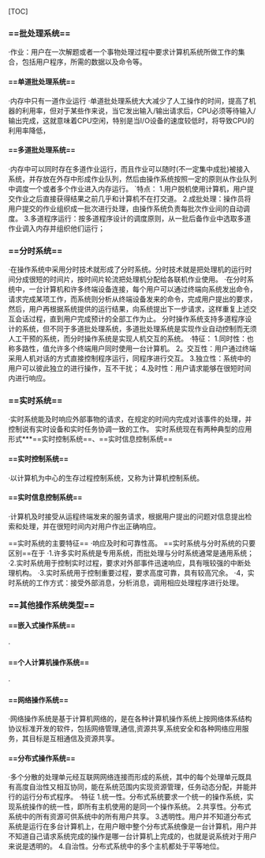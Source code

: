 [TOC]
### ==批处理系统==
·作业：用户在一次解题或者一个事物处理过程中要求计算机系统所做工作的集合，包括用户程序，所需的数据以及命令等。
#### ==单道批处理系统==
·内存中只有一道作业运行
·单道批处理系统大大减少了人工操作的时间，提高了机器的利用率，但对于某些作来说，当它发出输入/输出请求后，CPU必须等待输入/输出完成，这就意味着CPU空闲，特别是当I/O设备的速度较低时，将导致CPU的利用率降低，
#### ==多道批处理系统==
·内存中可以同时存在多道作业运行，而且作业可以随时(不一定集中成批)被接入系统，并存放在外存中形成作业队列，然后由操作系统按照一定的原则从作业队列中调度一个或者多个作业进入内存运行。
`特点：
1.用户脱机使用计算机，用户提交作业之后直接获得结果之前几乎和计算机不在打交道。
2.成批处理：操作员将用户提交的作业组织成一批次进行处理，由操作系统负责每批次作业间的自动调度。
3.多道程序运行：按多道程序设计的调度原则，从一批后备作业中选取多道作业调入内存并组织他们运行；
### ==分时系统==
·在操作系统中采用分时技术就形成了分时系统。分时技术就是把处理机的运行时间分成很短的时间片，按时间片轮流把处理机分配给各联机作业使用。
·在分时系统中，一台计算机和许多终端设备连接，每个用户可以通过终端向系统发出命令，请求完成某项工作，而系统则分析从终端设备发来的命令，完成用户提出的要求，然后，用户再根据系统提供的运行结果，向系统提出下一步请求，这样重复上述交互会话过程，直到用户完成预计的全部工作为止。
分时操作系统支持多道程序设计的系统，但不同于多道批处理系统，多道批处理系统是实现作业自动控制而无须人工干预的系统，而分时操作系统是实现人机交互的系统。
·特征：
1.同时性：也称多路性，值允许多个终端用户同时使用一台计算机。
2。交互性：用户通过终端采用人机对话的方式直接控制程序运行，同程序进行交互。
3.独立性：系统中的用户可以彼此独立的进行操作，互不干扰；
4.及时性：用户请求能够在很短时间内进行响应。
### ==实时系统==
·实时系统能及时响应外部事物的请求，在规定的时间内完成对该事件的处理，并控制说有实时设备和实时任务协调一致的工作。
实时系统现在有两种典型的应用形式***==实时控制系统==、==实时信息控制系统==
#### ==实时控制系统==
·以计算机为中心的生存过程控制系统，又称为计算机控制系统。
#### ==实时信息控制系统==
·计算机及时接受从运程终端发来的服务请求，根据用户提出的问题对信息提出检索和处理，并在很短时间内对用户作出正确响应。

==实时系统的主要特征==
·响应及时和可靠性高。
==实时系统与分时系统的只要区别==在于
·1.许多实时系统是专用系统，而批处理与分时系统通常是通用系统；
·2.实时系统用于控制实时过程，要求对外部事件迅速响应，具有哦较强的中断处理机构。
·3.实时系统用于控制重要过程，要求高度可靠，具有较高冗余。
·4，实时系统的工作方式：接受外部消息，分析消息，调用相应处理程序进行处理。
### ==其他操作系统类型==
#### ==嵌入式操作系统==
·

#### ==个人计算机操作系统==

·
#### ==网络操作系统==
·网络操作系统是基于计算机网络的，是在各种计算机操作系统上按网络体系结构协议标准开发的软件，包括网络管理,通信,资源共享,系统安全和各种网络应用服务，其目标是互相通信及资源共享。
#### ==分布式操作系统==
·多个分散的处理单元经互联网网络连接而形成的系统，其中的每个处理单元既具有高度自治性又相互协同，能在系统范围内实现资源管理，任务动态分配，并能并行的运行分布式程序。
·特征
1.统一性。分布式系统要求一个统一的操作系统，实现系统操作的统一性，即所有主机使用的是同一个操作系统。
2.共享性。分布式系统中的所有资源可供系统中的所有用户共享。
3.透明性。用户并不知道分布式系统是运行在多台计算机上，在用户眼中整个分布式系统像是一台计算机，用户并不知道自己请求系统完成的操作是哪一台计算机上完成的，也就是说系统对于用户来说是透明的。
4.自治性。分布式系统中的多个主机都处于平等地位。